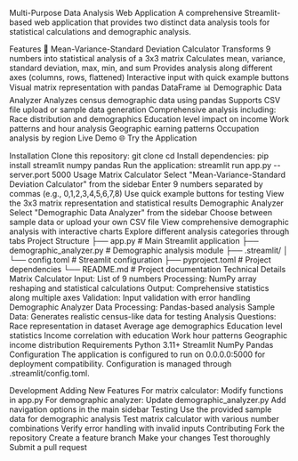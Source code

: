 Multi-Purpose Data Analysis Web Application
A comprehensive Streamlit-based web application that provides two distinct data analysis tools for statistical calculations and demographic analysis.

Features
🧮 Mean-Variance-Standard Deviation Calculator
Transforms 9 numbers into statistical analysis of a 3x3 matrix
Calculates mean, variance, standard deviation, max, min, and sum
Provides analysis along different axes (columns, rows, flattened)
Interactive input with quick example buttons
Visual matrix representation with pandas DataFrame
📊 Demographic Data Analyzer
Analyzes census demographic data using pandas
Supports CSV file upload or sample data generation
Comprehensive analysis including:
Race distribution and demographics
Education level impact on income
Work patterns and hour analysis
Geographic earning patterns
Occupation analysis by region
Live Demo
🌐 Try the Application

Installation
Clone this repository:
git clone <your-repo-url>
cd <repo-name>
Install dependencies:
pip install streamlit numpy pandas
Run the application:
streamlit run app.py --server.port 5000
Usage
Matrix Calculator
Select "Mean-Variance-Standard Deviation Calculator" from the sidebar
Enter 9 numbers separated by commas (e.g., 0,1,2,3,4,5,6,7,8)
Use quick example buttons for testing
View the 3x3 matrix representation and statistical results
Demographic Analyzer
Select "Demographic Data Analyzer" from the sidebar
Choose between sample data or upload your own CSV file
View comprehensive demographic analysis with interactive charts
Explore different analysis categories through tabs
Project Structure
├── app.py                    # Main Streamlit application
├── demographic_analyzer.py   # Demographic analysis module
├── .streamlit/
│   └── config.toml          # Streamlit configuration
├── pyproject.toml           # Project dependencies
└── README.md                # Project documentation
Technical Details
Matrix Calculator
Input: List of 9 numbers
Processing: NumPy array reshaping and statistical calculations
Output: Comprehensive statistics along multiple axes
Validation: Input validation with error handling
Demographic Analyzer
Data Processing: Pandas-based analysis
Sample Data: Generates realistic census-like data for testing
Analysis Questions:
Race representation in dataset
Average age demographics
Education level statistics
Income correlation with education
Work hour patterns
Geographic income distribution
Requirements
Python 3.11+
Streamlit
NumPy
Pandas
Configuration
The application is configured to run on 0.0.0.0:5000 for deployment compatibility. Configuration is managed through .streamlit/config.toml.

Development
Adding New Features
For matrix calculator: Modify functions in app.py
For demographic analyzer: Update demographic_analyzer.py
Add navigation options in the main sidebar
Testing
Use the provided sample data for demographic analysis
Test matrix calculator with various number combinations
Verify error handling with invalid inputs
Contributing
Fork the repository
Create a feature branch
Make your changes
Test thoroughly
Submit a pull request
